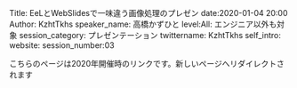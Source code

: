 Title: EeLとWebSlidesで一味違う画像処理のプレゼン
date:2020-01-04 20:00
Author: KzhtTkhs
speaker_name: 高橋かずひと
level:All: エンジニア以外も対象
session_category: プレゼンテーション
twittername: KzhtTkhs
self_intro:
website:
session_number:03



<meta http-equiv="refresh" content="1; URL=https://shizuoka.pycon.jp/2020/session/Kzhttkhs/">
<link rel="canonical" href="https://shizuoka.pycon.jp/2020/session/Kzhttkhs/">


こちらのページは2020年開催時のリンクです。新しいページへリダイレクトされます

<!-- ElectronライクでシンプルなGUIライブラリのEelを紹介します。
また、OpenCVとWebSlidesを組み合わせて、画像処理結果をリアルタイムにプレゼンした事例をあわせて紹介します。

--- -->
